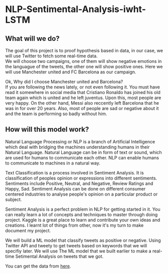 # NLP-Sentimental-Analysis-iwht-LSTM

## What will we do?  
The goal of this project is to proof hypothesis based in data, in our case, we will use Twitter to fetch some real-time data.  
We will choose two campaigns, one of them will show negative emotions in the languague of the tweets, the other one will show positive ones. Here we will use Manchester united and FC Barcelona as our campaign.  


Ok, Why did I choose Manchester united and Barcelona?  
If you are following the news lately, or not even following it. You must have read it somewhere in social media that Cristiano Ronaldo has joined his old team again which is united and he left juventus. Upon this, most people are very happy. On the other hand, Messi also reccently left Barcelona that he was in for over 20 years. Also, most of people are sad or negative about it and the team is performing so badly without him.

## How will this model work?  
Natural Language Processing or NLP is a branch of Artificial Intelligence which deal with bridging the machines understanding humans in their Natural Language. Natural Language can be in form of text or sound, which are used for humans to communicate each other. NLP can enable humans to communicate to machines in a natural way.

Text Classification is a process involved in Sentiment Analysis. It is classification of peoples opinion or expressions into different sentiments. Sentiments include Positive, Neutral, and Negative, Review Ratings and Happy, Sad. Sentiment Analysis can be done on different consumer centered industries to analyse people's opinion on a particular product or subject.

Sentiment Analysis is a perfect problem in NLP for getting started in it. You can really learn a lot of concepts and techniques to master through doing project. Kaggle is a great place to learn and contribute your own ideas and creations. I learnt lot of things from other, now it's my turn to make document my project.

We will build a ML model that classify tweets as positive or negative.
Using Twitter API and tweety to get tweets based on keywords that we will specifiy later.
We will use The ML model that we built earlier to make a real-time Setimental Analysis on tweets that we got.

You can get the data from [here](https://www.kaggle.com/kazanova/sentiment140). 
